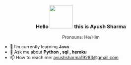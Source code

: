 ### <p align="center"> Hello <img src="https://github.com/ayush19283/ayush19283/blob/main/waving-wave.gif" width="75px"> this is Ayush Sharma</p>

<p align="center"><h align="center">Pronouns: He/Him</h></p>



- 🌱 I’m currently learning **Java**
- 💬 Ask me about **Python , sql , heroku**
- 📫 How to reach me: ayushsharma19283@gmail.com

